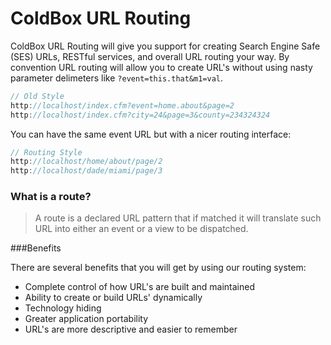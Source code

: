 # ColdBox URL Routing

ColdBox URL Routing will give you support for creating Search Engine Safe (SES) URLs, RESTful services, and overall URL routing your way.  By convention URL routing  will allow you to create URL's without using nasty parameter delimeters like `?event=this.that&m1=val`.

```js
// Old Style
http://localhost/index.cfm?event=home.about&page=2
http://localhost/index.cfm?city=24&page=3&county=234324324
```

You can have the same event URL but with a nicer routing interface:

```js
// Routing Style
http://localhost/home/about/page/2
http://localhost/dade/miami/page/3
```

### What is a route?
> A route is a declared URL pattern that if matched it will translate such URL into either an event or a view to be dispatched. 

###Benefits

There are several benefits that you will get by using our routing system:

* Complete control of how URL's are built and maintained
* Ability to create or build URLs' dynamically
* Technology hiding
* Greater application portability
* URL's are more descriptive and easier to remember


